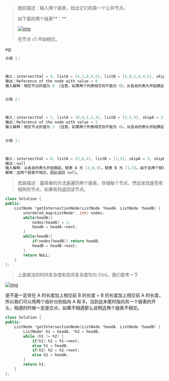 > 题目描述：输入两个链表，找出它们的第一个公共节点。
>
> 如下面的两个链表**：**
>
> [![img](https://assets.leetcode-cn.com/aliyun-lc-upload/uploads/2018/12/14/160_statement.png)](https://assets.leetcode-cn.com/aliyun-lc-upload/uploads/2018/12/14/160_statement.png)
>
> 在节点 c1 开始相交。

eg:

```java
示例 1：



输入：intersectVal = 8, listA = [4,1,8,4,5], listB = [5,0,1,8,4,5], skipA = 2, skipB = 3
输出：Reference of the node with value = 8
输入解释：相交节点的值为 8 （注意，如果两个列表相交则不能为 0）。从各自的表头开始算起，链表 A 为 [4,1,8,4,5]，链表 B 为 [5,0,1,8,4,5]。在 A 中，相交节点前有 2 个节点；在 B 中，相交节点前有 3 个节点。
 

示例 2：



输入：intersectVal = 2, listA = [0,9,1,2,4], listB = [3,2,4], skipA = 3, skipB = 1
输出：Reference of the node with value = 2
输入解释：相交节点的值为 2 （注意，如果两个列表相交则不能为 0）。从各自的表头开始算起，链表 A 为 [0,9,1,2,4]，链表 B 为 [3,2,4]。在 A 中，相交节点前有 3 个节点；在 B 中，相交节点前有 1 个节点。
 

示例 3：



输入：intersectVal = 0, listA = [2,6,4], listB = [1,5], skipA = 3, skipB = 2
输出：null
输入解释：从各自的表头开始算起，链表 A 为 [2,6,4]，链表 B 为 [1,5]。由于这两个链表不相交，所以 intersectVal 必须为 0，而 skipA 和 skipB 可以是任意值。
解释：这两个链表不相交，因此返回 null。
```

> 思路描述：最简单的方法是遍历两个链表，存储每个节点，然后发现是否有相同的节点，如果有则返回该节点。
>

```C++
class Solution {
public:
    ListNode *getIntersectionNode(ListNode *headA, ListNode *headB) {
        unordered_map<ListNode*, int> nodes;
        while(headA){
            nodes[headA] = 1;
            headA = headA->next;
        }
        while(headB){
            if(nodes[headB]) return headB;
            headB = headB->next;
        }
        return NULL;
    }
};
```

> 上面做法的时间复杂度和空间复杂度均为 O(n)，我们思考一下

[![img](https://assets.leetcode-cn.com/aliyun-lc-upload/uploads/2018/12/14/160_statement.png)](https://assets.leetcode-cn.com/aliyun-lc-upload/uploads/2018/12/14/160_statement.png)

是不是一定存在 A 的长度加上相交前 B 的长度 = B 的长度加上相交前 A 的长度，所以我们可以用两个指针分别指向 A 和 B，当到达末尾时指向另一个链表的开头，相遇的时候一定是交点，如果不相遇那么说明这两个链表不相交。

```c++
class Solution {
public:
    ListNode *getIntersectionNode(ListNode *headA, ListNode *headB) {
        ListNode* h1 = headA, *h2 = headB;
        while (h1 != h2) {
            if(h1) h1 = h1->next;
            else h1 = headB;
            if(h2) h2 = h2->next;
            else h2 = headA;
        }
        return h1;
    }
};
```


